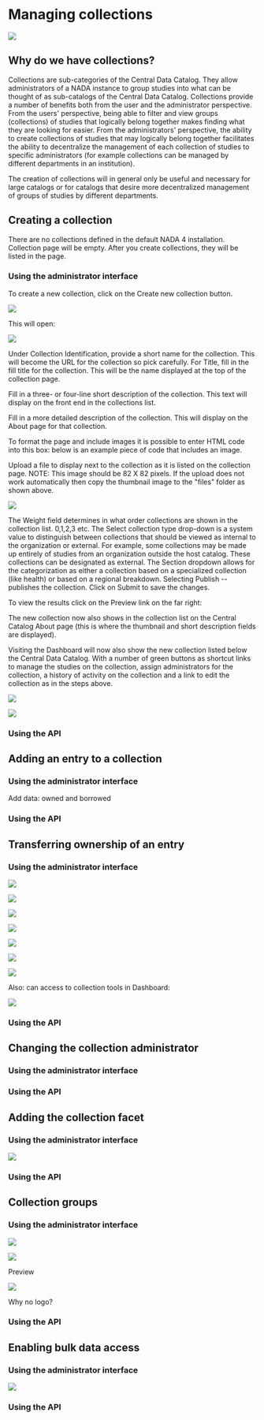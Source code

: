 # Managing collections

![](~@imageBase/images/image127.png)

## Why do we have collections?

Collections are sub-categories of the Central Data Catalog. They allow administrators of a NADA instance to group studies into what can be thought of as sub-catalogs of the Central Data Catalog. Collections provide a number of benefits both from the user and the administrator perspective. From the users' perspective, being able to filter and view groups (collections) of studies that logically belong together makes finding what they are looking for easier. From the administrators' perspective, the ability to create collections of studies that may logically belong together facilitates the ability to decentralize the management of each collection of studies to specific administrators (for example collections can be managed by different departments in an institution).

The creation of collections will in general only be useful and necessary for large catalogs or for catalogs that desire more decentralized management of groups of studies by different departments.

## Creating a collection

There are no collections defined in the default NADA 4 installation. Collection page will be empty. After you create collections, they will be listed in the page.

### Using the administrator interface 

To create a new collection, click on the Create new collection button.

![](~@imageBase/images/image128.png)

This will open:

![](~@imageBase/images/image129.png)

Under Collection Identification, provide a short name for the collection. This will become the URL for the collection so pick carefully. For Title, fill in the fill title for the collection. This will be the name displayed at the top of the collection page. 

Fill in a three- or four-line short description of the collection. This text will display on the front end in the collections list.

Fill in a more detailed description of the collection. This will display on the About page for that collection.

To format the page and include images it is possible to enter HTML code into this box: below is an example piece of code that includes an image. 

Upload a file to display next to the collection as it is listed on the collection page. NOTE: This image should be 82 X 82 pixels. If the upload does not work automatically then copy the thumbnail image to the "files" folder as shown above.

![](~@imageBase/images/image130.png)

The Weight field determines in what order collections are shown in the collection list. 0,1,2,3 etc. The Select collection type drop-down is a system value to distinguish between collections that should be viewed as internal to the organization or external. For example, some collections may be made up entirely of studies from an organization outside the host catalog. These collections can be designated as external. The Section dropdown allows for the categorization as either a collection based on a specialized collection (like health) or based on a regional breakdown. Selecting Publish -- publishes the collection. Click on Submit to save the changes.

To view the results click on the Preview link on the far right:

The new collection now also shows in the collection list on the Central Catalog About page (this is where the thumbnail and short description fields are displayed).

Visiting the Dashboard will now also show the new collection listed below the Central Data Catalog. With a number of green buttons as shortcut links to manage the studies on the collection, assign administrators for the collection, a history of activity on the collection and a link to edit the collection as in the steps above.

![](~@imageBase/images/image131.png)

![](~@imageBase/images/image132.png)

### Using the API 

## Adding an entry to a collection

### Using the administrator interface 

Add data: owned and borrowed

### Using the API 

## Transferring ownership of an entry

### Using the administrator interface 

![](~@imageBase/images/image138.png)

![](~@imageBase/images/image139.png)

![](~@imageBase/images/image140.png)

![](~@imageBase/images/image141.png)

![](~@imageBase/images/image142.png)

![](~@imageBase/images/image143.png)

![](~@imageBase/images/image144.png)

Also: can access to collection tools in Dashboard:

![](~@imageBase/images/image145.png)

### Using the API 

## Changing the collection administrator

### Using the administrator interface 

### Using the API 

## Adding the collection facet

### Using the administrator interface 

![](~@imageBase/images/image133.png)

### Using the API 

## Collection groups

### Using the administrator interface 

![](~@imageBase/images/image134.png)

![](~@imageBase/images/image135.png)

Preview

![](~@imageBase/images/image136.png)

Why no logo?

### Using the API 

## Enabling bulk data access

### Using the administrator interface 

![](~@imageBase/images/image137.png)

### Using the API 

